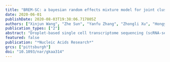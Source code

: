```yaml
---
title: "BREM-SC: a bayesian random effects mixture model for joint clustering single cell multi-omics data"
date: 2020-06-01
publishDate: 2020-08-03T19:38:06.717805Z
authors: ["Xinjun Wang", "Zhe Sun", "Yanfu Zhang", "Zhongli Xu", "Hongyi Xin", "Heng Huang", "Richard H. Duerr", "Kong Chen", "Ying Ding", "Wei Chen"]
publication_types: ["2"]
abstract: "Droplet-based single cell transcriptome sequencing (scRNA-seq) technology, largely represented by the 10× Genomics Chromium system, is able to measure the gene expression from tens of thousands of single cells simultaneously. More recently, coupled with the cutting-edge Cellular Indexing of Transcriptomes and Epitopes by Sequencing (CITE-seq), the droplet-based system has allowed for immunophenotyping of single cells based on cell surface expression of specific proteins together with simultaneous transcriptome profiling in the same cell. Despite the rapid advances in technologies, novel statistical methods and computational tools for analyzing multi-modal CITE-Seq data are lacking. In this study, we developed BREM-SC, a novel Bayesian Random Effects Mixture model that jointly clusters paired single cell transcriptomic and proteomic data. Through simulation studies and analysis of public and in-house real data sets, we successfully demonstrated the validity and advantages of this method in fully utilizing both types of data to accurately identify cell clusters. In addition, as a probabilistic model-based approach, BREM-SC is able to quantify the clustering uncertainty for each single cell. This new method will greatly facilitate researchers to jointly study transcriptome and surface proteins at the single cell level to make new biological discoveries, particularly in the area of immunology."
featured: false
publication: "*Nucleic Acids Research*"
grcs: ["pittsburgh"]
doi: "10.1093/nar/gkaa314"
---
```


